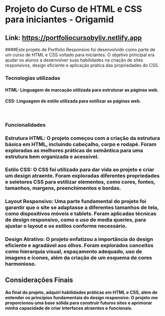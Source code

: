 # Projeto do Curso de HTML e CSS para iniciantes - Origamid 
## Link: https://portfoliocursobyliv.netlify.app

####Este projeto de Portfolio Responsivo foi desenvolvido como parte de um curso de HTML e CSS voltado para iniciantes. O objetivo principal era ajudar os alunos a desenvolver suas habilidades na criação de sites responsivos, design eficiente e aplicação prática das propriedades do CSS.


### Tecnologias utilizadas

#### HTML: Linguagem de marcação utilizada para estruturar as páginas web.

#### CSS: Linguagem de estilo utilizada para estilizar as páginas web.
<br>

### Funcionalidades
### Estrutura HTML: O projeto começou com a criação da estrutura básica em HTML, incluindo cabeçalho, corpo e rodapé. Foram exploradas as melhores práticas de semântica para uma estrutura bem organizada e acessível.

### Estilo CSS: O CSS foi utilizado para dar vida ao projeto e criar um design atraente. Foram exploradas diferentes propriedades e seletores CSS para estilizar elementos, como cores, fontes, tamanhos, margens, preenchimentos e bordas.

### Layout Responsivo: Uma parte fundamental do projeto foi garantir que o site se adaptasse a diferentes tamanhos de tela, como dispositivos móveis e tablets. Foram aplicadas técnicas de design responsivo, como o uso de media queries, para ajustar o layout e os estilos conforme necessário.

### Design Atrativo: O projeto enfatizou a importância do design eficiente e agradável aos olhos. Foram explorados conceitos como hierarquia visual, espaçamento adequado, uso de imagens e ícones, além da criação de um esquema de cores harmonioso.

## Considerações Finais

#### Ao final do projeto, adquiri habilidades práticas em HTML e CSS, além de entender os princípios fundamentais do design responsivo. O projeto me proporcionou uma base sólida para construir futuros sites e aprimorar minha capacidade de criar interfaces atraentes e funcionais.
